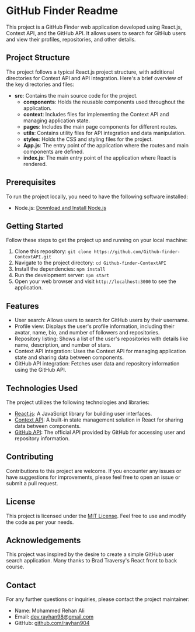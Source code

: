 # GitHub Finder  Readme

This project is a GitHub Finder web application developed using React.js, Context API, and the GitHub API. It allows users to search for GitHub users and view their profiles, repositories, and other details.

## Project Structure

The project follows a typical React.js project structure, with additional directories for Context API and API integration. Here's a brief overview of the key directories and files:

- **src**: Contains the main source code for the project.
  - **components**: Holds the reusable components used throughout the application.
  - **context**: Includes files for implementing the Context API and managing application state.
  - **pages**: Includes the main page components for different routes.
  - **utils**: Contains utility files for API integration and data manipulation.
  - **styles**: Holds the CSS and styling files for the project.
  - **App.js**: The entry point of the application where the routes and main components are defined.
  - **index.js**: The main entry point of the application where React is rendered.

## Prerequisites

To run the project locally, you need to have the following software installed:

- Node.js: [Download and Install Node.js](https://nodejs.org/en/download/)

## Getting Started

Follow these steps to get the project up and running on your local machine:

1. Clone this repository: `git clone https://github.com/Github-finder-ContextAPI.git`
2. Navigate to the project directory: `cd Github-finder-ContextAPI`
3. Install the dependencies: `npm install`
4. Run the development server: `npm start`
5. Open your web browser and visit `http://localhost:3000` to see the application.

## Features

- User search: Allows users to search for GitHub users by their username.
- Profile view: Displays the user's profile information, including their avatar, name, bio, and number of followers and repositories.
- Repository listing: Shows a list of the user's repositories with details like name, description, and number of stars.
- Context API integration: Uses the Context API for managing application state and sharing data between components.
- GitHub API integration: Fetches user data and repository information using the GitHub API.

## Technologies Used

The project utilizes the following technologies and libraries:

- [React.js](https://reactjs.org/): A JavaScript library for building user interfaces.
- [Context API](https://reactjs.org/docs/context.html): A built-in state management solution in React for sharing data between components.
- [GitHub API](https://docs.github.com/en/rest): The official API provided by GitHub for accessing user and repository information.

## Contributing

Contributions to this project are welcome. If you encounter any issues or have suggestions for improvements, please feel free to open an issue or submit a pull request.

## License

This project is licensed under the [MIT License](LICENSE). Feel free to use and modify the code as per your needs.

## Acknowledgements

This project was inspired by the desire to create a simple GitHub user search application. Many thanks to Brad Traversy's React front to back course.

## Contact

For any further questions or inquiries, please contact the project maintainer:

- Name: Mohammed Rehan Ali
- Email: dev.rayhan98@gmail.com
- GitHub: [github.com/rayhan904](https://github.com/rayhan904)
